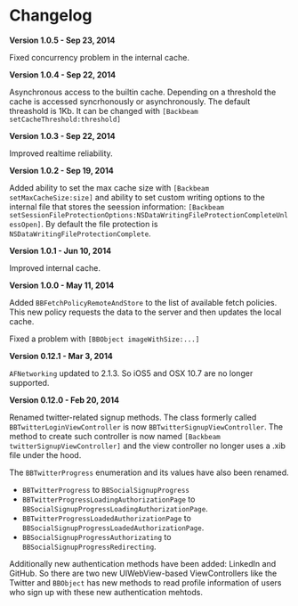 Changelog
=========

**Version 1.0.5 - Sep 23, 2014**

Fixed concurrency problem in the internal cache.

**Version 1.0.4 - Sep 22, 2014**

Asynchronous access to the builtin cache. Depending on a threshold the cache is accessed syncrhonously or asynchronously. The default threashold is 1Kb. It can be changed with `[Backbeam setCacheThreshold:threshold]`

**Version 1.0.3 - Sep 22, 2014**

Improved realtime reliability.

**Version 1.0.2 - Sep 19, 2014**

Added ability to set the max cache size with `[Backbeam setMaxCacheSize:size]` and ability to set custom writing options to the internal file that stores the seession information: `[Backbeam setSessionFileProtectionOptions:NSDataWritingFileProtectionCompleteUnlessOpen]`. By default the file protection is `NSDataWritingFileProtectionComplete`.

**Version 1.0.1 - Jun 10, 2014**

Improved internal cache.

**Version 1.0.0 - May 11, 2014**

Added `BBFetchPolicyRemoteAndStore` to the list of available fetch policies. This new policy requests the data to the server and then updates the local cache.

Fixed a problem with `[BBObject imageWithSize:...]`

**Version 0.12.1 - Mar 3, 2014**

`AFNetworking` updated to 2.1.3. So iOS5 and OSX 10.7 are no longer supported.

**Version 0.12.0 - Feb 20, 2014**

Renamed twitter-related signup methods. The class formerly called `BBTwitterLoginViewController` is now `BBTwitterSignupViewController`. The method to create such controller is now named `[Backbeam twitterSignupViewController]` and the view controller no longer uses a .xib file under the hood.

The `BBTwitterProgress` enumeration and its values have also been renamed.

* `BBTwitterProgress` to `BBSocialSignupProgress`
* `BBTwitterProgressLoadingAuthorizationPage` to `BBSocialSignupProgressLoadingAuthorizationPage`.
* `BBTwitterProgressLoadedAuthorizationPage` to `BBSocialSignupProgressLoadedAuthorizationPage`.
* `BBSocialSignupProgressAuthorizating` to `BBSocialSignupProgressRedirecting`.

Additionally new authentication methods have been added: LinkedIn and GitHub. So there are two new UIWebView-based ViewControllers like the Twitter and `BBObject` has new methods to read profile information of users who sign up with these new authentication mehtods.
